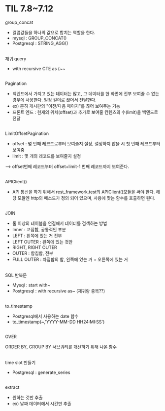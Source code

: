 # TIL 7.8~7.12

group_concat

- 컬럼값들을 하나의 값으로 합치는 역할을 한다.
- mysql : GROUP_CONCAT()
- Postgresql : STRING_AGG()
<br><br>


재귀 query

- with recursive CTE as (~~
<br><br>


Pagination

- 백엔드에서 가지고 있는 데이터는 많고, 그 데이터를 한 화면에 전부 보여줄 수 없는 경우에 사용한다. 일정 길이로 끊어서 전달한다.
- ex) 흔히 게시판의 "이전/다음 페이지"를 끊어 보여주는 기능
- 프론트 엔드 : 현재의 위치(offset)과 추가로 보여줄 컨텐츠의 수(limit)을 백엔드로 전달
<br><br>


LimitOffsetPagination

- offset : 몇 번째 레코드로부터 보여줄지 설정, 설정하지 않을 시 첫 번째 레코드부터 보여줌
- limit : 몇 개의 레코드를 보여줄지 설정

 —> offset번째 레코드부터 offset+limit-1 번째 레코드까지 보여준다.
<br><br>


APIClient()

- API 통신을 하기 위해서 rest_framework.test의 APIClient()모듈을 써야 한다. 해당 모듈엔 http의 메소드가 정의 되어 있으며, 사용에 맞는 함수를 호출하면 된다.
<br><br>


JOIN

- 둘 이상의 테이블을 연결해서 데이터를 검색하는 방법
- Inner : 교집합, 공통적인 부분
- LEFT : 왼쪽에 있는 거 전부
- LEFT OUTER : 왼쪽에 있는 것만
- RIGHT, RIGHT OUTER
- OUTER : 합칩합, 전부
- FULL OUTER : 차집합의 합, 왼쪽에 있는 거 + 오른쪽에 있는 거
<br><br>


SQL 반복문

- Mysql : start with~
- Postgresql : with recursive as~ (재귀랑 중복??)
<br><br>


to_timestamp

- Postgresql에서 사용하는 date 함수
- to_timestamp(~,'YYYY-MM-DD HH24:MI:SS')
<br><br>


OVER 

ORDER BY, GROUP BY 서브쿼리를 개선하기 위해 나온 함수
<br><br>


time slot 만들기

- Postgresql : generate_series
<br><br>


extract

- 원하는 것만 추출
- ex) 날짜 데이터에서 시간만 추출
